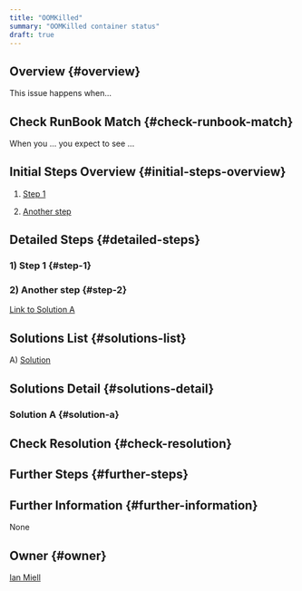 ```yaml
---
title: "OOMKilled"
summary: "OOMKilled container status"
draft: true
---
```


## Overview {#overview}

This issue happens when...

## Check RunBook Match {#check-runbook-match}

When you ... you expect to see ...

## Initial Steps Overview {#initial-steps-overview}

1) [Step 1](#step-1)

2) [Another step](#step-2)

## Detailed Steps {#detailed-steps}

### 1) Step 1 {#step-1}

### 2) Another step {#step-2}

[Link to Solution A](#solution-a)

## Solutions List {#solutions-list}

A) [Solution](#solution-a)

## Solutions Detail {#solutions-detail}

### Solution A {#solution-a}

## Check Resolution {#check-resolution}

## Further Steps {#further-steps}

## Further Information {#further-information}

None

## Owner {#owner}

[Ian Miell](https://github.com/ianmiell)

[//]: # (REFERENCED DOCS)
[//]: # (eg )
